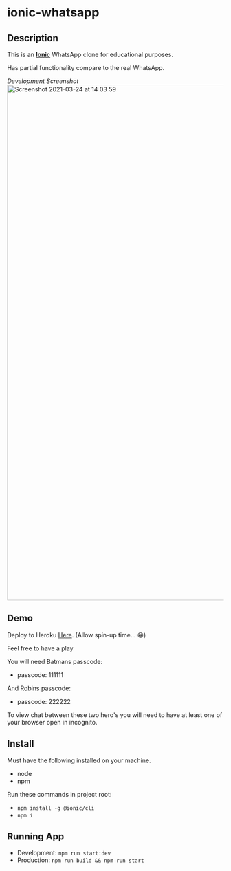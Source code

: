 # ionic-whatsapp

## Description
  This is an **[Ionic](https://ionicframework.com/blog/heroku-ionic/)** WhatsApp clone for educational purposes.

  Has partial functionality compare to the real WhatsApp.

_Development Screenshot_
<img width="1200" alt="Screenshot 2021-03-24 at 14 03 59" src="https://user-images.githubusercontent.com/24437988/112324093-50089200-8caa-11eb-9551-ba2462f5002c.png">

## Demo
  Deploy to Heroku [Here](https://whatsapp-ionic.herokuapp.com/). (Allow spin-up time... :grin:)

Feel free to have a play

You will need Batmans passcode:
  - passcode: 111111

And Robins passcode:
  - passcode: 222222

To view chat between these two hero's you will need to have at least one of your browser open in incognito.

## Install

Must have the following installed on your machine.
- node
- npm

Run these commands in project root:
- `npm install -g @ionic/cli`
- `npm i`

## Running App
- Development: `npm run start:dev`
- Production: `npm run build && npm run start`
